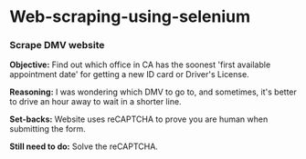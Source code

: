 # Web-scraping-using-selenium

### Scrape DMV website

**Objective:** Find out which office in CA has the soonest 'first available appointment date' for getting a new ID card or Driver's License. 

**Reasoning:** I was wondering which DMV to go to, and sometimes, it's better to drive an hour away to wait in a shorter line.

**Set-backs:** Website uses reCAPTCHA to prove you are human when submitting the form.

**Still need to do:** Solve the reCAPTCHA.
